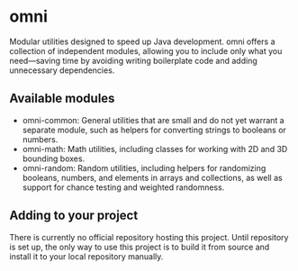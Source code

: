 # omni

Modular utilities designed to speed up Java development. omni offers a collection of independent modules, allowing you to include only what you need—saving time by avoiding writing boilerplate code and adding unnecessary dependencies.

## Available modules

* omni-common: General utilities that are small and do not yet warrant a separate module, such as helpers for converting strings to booleans or numbers.
* omni-math: Math utilities, including classes for working with 2D and 3D bounding boxes.
* omni-random: Random utilities, including helpers for randomizing booleans, numbers, and elements in arrays and collections, as well as support for chance testing and weighted randomness.

## Adding to your project

There is currently no official repository hosting this project. Until repository is set up, the only way to use this project is to build it from source and install it to your local repository manually.
